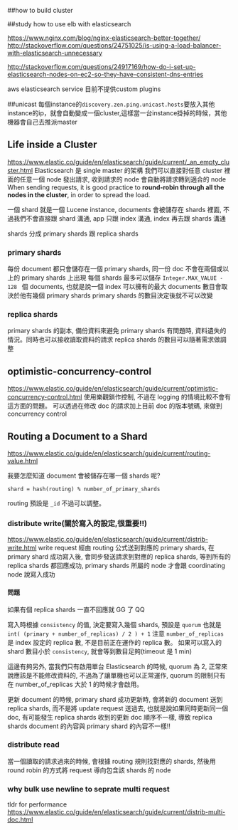 ##how to build cluster


##study how to use elb with elasticsearch

https://www.nginx.com/blog/nginx-elasticsearch-better-together/
http://stackoverflow.com/questions/24751025/is-using-a-load-balancer-with-elasticsearch-unnecessary

http://stackoverflow.com/questions/24917169/how-do-i-set-up-elasticsearch-nodes-on-ec2-so-they-have-consistent-dns-entries


aws elasticsearch service 目前不提供custom plugins


##unicast
每個instance的`discovery.zen.ping.unicast.hosts`要放入其他instance的ip，就會自動變成一個cluster,這樣當一台instance掛掉的時候，其他機器會自己去推派master

## Life inside a Cluster
https://www.elastic.co/guide/en/elasticsearch/guide/current/_an_empty_cluster.html
Elasticsearch 是 single master 的架構
我們可以直接對任意 cluster 裡面的任意一個 node 發出請求, 收到請求的 node 會自動將請求轉到適合的 node
When sending requests, it is good practice to **round-robin through all the nodes in the cluster**, in order to spread the load.

一個 shard 就是一個 Lucene instance, documents 會被儲存在 shards 裡面,
不過我們不會直接跟 shard 溝通, app 只跟 index 溝通, index 再去跟 shards 溝通

shards 分成 primary shards 跟 replica shards

### primary shards
每份 document 都只會儲存在一個 primary shards, 同一份 doc 不會在兩個或以上的 primary shards 上出現
每個 shards 最多可以儲存 `Integer.MAX_VALUE - 128 ` 個 documents,
也就是說一個 index 可以擁有的最大 documents 數目會取決於他有幾個 primary shards
primary shards 的數目決定後就不可以改變

### replica shards
primary shards 的副本, 備份資料來避免 primary shards 有問題時, 資料遺失的情況。同時也可以接收讀取資料的請求
replica shards 的數目可以隨著需求做調整

## optimistic-concurrency-control
https://www.elastic.co/guide/en/elasticsearch/guide/current/optimistic-concurrency-control.html
使用樂觀鎖作控制, 不過在 logging 的情境比較不會有這方面的問題。
可以透過在修改 doc 的請求加上目前 doc 的版本號碼, 來做到 concurrency control

## Routing a Document to a Shard
https://www.elastic.co/guide/en/elasticsearch/guide/current/routing-value.html

我要怎麼知道 document 會被儲存在哪一個 shards 呢?
```
shard = hash(routing) % number_of_primary_shards
```
routing 預設是 `_id` 不過可以調整。


### distribute write(關於寫入的設定,很重要!!)
https://www.elastic.co/guide/en/elasticsearch/guide/current/distrib-write.html
write request 經由 routing 公式送到對應的 primary shards, 在 primary shard 成功寫入後,
會同步發送請求到對應的 replica shards, 等到所有的 replica shards 都回應成功,
primary shards 所屬的 node 才會跟 coordinating node 說寫入成功

#### 問題
如果有個 replica shards 一直不回應就 GG 了 QQ


寫入時根據 `consistency` 的值, 決定要寫入幾個 shards, 預設是 `quorum`
也就是 `int( (primary + number_of_replicas) / 2 ) + 1`
注意 `number_of_replicas` 是 index 設定的 replica 數, 不是目前正在運作的 replica 數。
如果可以寫入的 shard 數目小於 `consistency`, 就會等到數目足夠(timeout 是 1 min)

這邊有夠另外, 當我們只有啟用單台 Elasticsearch 的時候, quorum 為 2, 正常來說應該是不能修改資料的,
不過為了讓單機也可以正常運作, quorum 的限制只有在 number_of_replicas 大於 1 的時候才會啟用。

更新 document 的時候, primary shard 成功更新時, 會將新的 document 送到 replica shards,
而不是將 update request 送過去, 也就是說如果同時更新同一個 doc,
有可能發生 replica shards 收到的更新 doc 順序不一樣,
導致 replica shards document 的內容與 primary shard 的內容不一樣!!

### distribute read
當一個讀取的請求過來的時候, 會根據 routing 規則找對應的 shards,
然後用 round robin 的方式將 request 導向包含該 shards 的 node


### why bulk use newline to seprate multi request
tldr for performance
https://www.elastic.co/guide/en/elasticsearch/guide/current/distrib-multi-doc.html